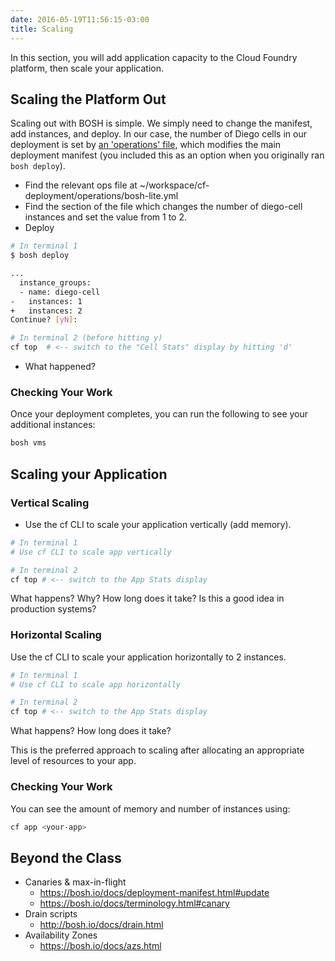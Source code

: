 ```yaml
---
date: 2016-05-19T11:56:15-03:00
title: Scaling
---
```


In this section, you will add application capacity to the Cloud Foundry platform, then scale your application.

## Scaling the Platform Out

Scaling out with BOSH is simple.  We simply need to change the manifest, add instances, and deploy.  In our case, the number of Diego cells in our deployment is set by [an 'operations' file](https://bosh.io/docs/cli-ops-files.html), which modifies the main deployment manifest (you included this as an option when you originally ran `bosh deploy`).

* Find the relevant ops file at ~/workspace/cf-deployment/operations/bosh-lite.yml
* Find the section of the file which changes the number of diego-cell instances and set the value from 1 to 2.
* Deploy

```sh
# In terminal 1
$ bosh deploy

...
  instance_groups:
  - name: diego-cell
-   instances: 1
+   instances: 2
Continue? [yN]:

# In terminal 2 (before hitting y)
cf top  # <-- switch to the "Cell Stats" display by hitting 'd'
```
* What happened?

### Checking Your Work

Once your deployment completes, you can run the following to see your additional instances:

```sh
bosh vms
```

## Scaling your Application

### Vertical Scaling

* Use the cf CLI to scale your application vertically (add memory).

```sh
# In terminal 1
# Use cf CLI to scale app vertically

# In terminal 2
cf top # <-- switch to the App Stats display
```

What happens?  Why?  How long does it take?  Is this a good idea in production systems?

### Horizontal Scaling

Use the cf CLI to scale your application horizontally to 2 instances.

```sh
# In terminal 1
# Use cf CLI to scale app horizontally

# In terminal 2
cf top # <-- switch to the App Stats display
```

What happens? How long does it take?

This is the preferred approach to scaling after allocating an appropriate level of resources to your app.

### Checking Your Work

You can see the amount of memory and number of instances using:

```sh
cf app <your-app>
```


## Beyond the Class

* Canaries & max-in-flight
  * https://bosh.io/docs/deployment-manifest.html#update
  * https://bosh.io/docs/terminology.html#canary
* Drain scripts
  * http://bosh.io/docs/drain.html
* Availability Zones
  * https://bosh.io/docs/azs.html
